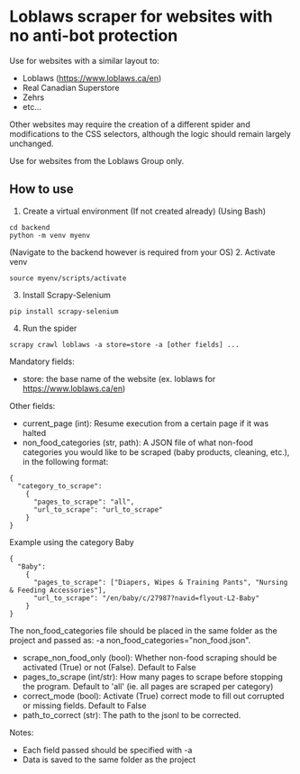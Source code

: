 # Loblaws scraper for websites with no anti-bot protection
Use for websites with a similar layout to:
- Loblaws (https://www.loblaws.ca/en)
- Real Canadian Superstore
- Zehrs
- etc...

Other websites may require the creation of a different spider and modifications to the CSS selectors, although the logic should remain largely unchanged.  

Use for websites from the Loblaws Group only.

## How to use
1. Create a virtual environment (If not created already)
(Using Bash)
```
cd backend
python -m venv myenv
```
(Navigate to the backend however is required from your OS)
2. Activate venv
```
source myenv/scripts/activate
```
3. Install Scrapy-Selenium
```
pip install scrapy-selenium
```
4. Run the spider
```
scrapy crawl loblaws -a store=store -a [other fields] ...
```
Mandatory fields:
- store: the base name of the website (ex. loblaws for https://www.loblaws.ca/en)

Other fields:
- current_page (int): Resume execution from a certain page if it was halted
- non_food_categories (str, path): A JSON file of what non-food categories you would like to be scraped (baby products, cleaning, etc.), in the following format:
```
{
  "category_to_scrape":
    {
      "pages_to_scrape": "all",
      "url_to_scrape": "url_to_scrape"
    }
}
```
Example using the category Baby
```
{
  "Baby":
    {
      "pages_to_scrape": ["Diapers, Wipes & Training Pants", "Nursing & Feeding Accessories"],
      "url_to_scrape": "/en/baby/c/27987?navid=flyout-L2-Baby"
    }
}
```
  The non_food_categories file should be placed in the same folder as the project and passed as: -a non_food_categories="non_food.json".
- scrape_non_food_only (bool): Whether non-food scraping should be activated (True) or not (False). Default to False
- pages_to_scrape (int/str): How many pages to scrape before stopping the program. Default to 'all' (ie. all pages are scraped per category)
- correct_mode (bool): Activate (True) correct mode to fill out corrupted or missing fields. Default to False
- path_to_correct (str): The path to the jsonl to be corrected.

Notes:
- Each field passed should be specified with -a
- Data is saved to the same folder as the project
